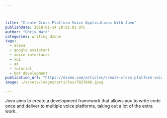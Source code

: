 ```yaml
---



title: "Create Cross-Platform Voice Applications With Jovo"
publishDate: 2018-01-14 10:01:01 UTC
author: "Chris Ward"
categories: writing dzone
tags:
  - alexa
  - google assistant
  - voice interfaces
  - vui
  - ai
  - tutorial
  - bot development
publication_url: "https://dzone.com/articles/create-cross-platform-voice-applications-with-jovo"
image: ~/assets/images/articles/7827848.jpeg

---
```

Jovo aims to create a development framework that allows you to write code once and deliver to multiple voice platforms, taking out a lot of the extra work.


